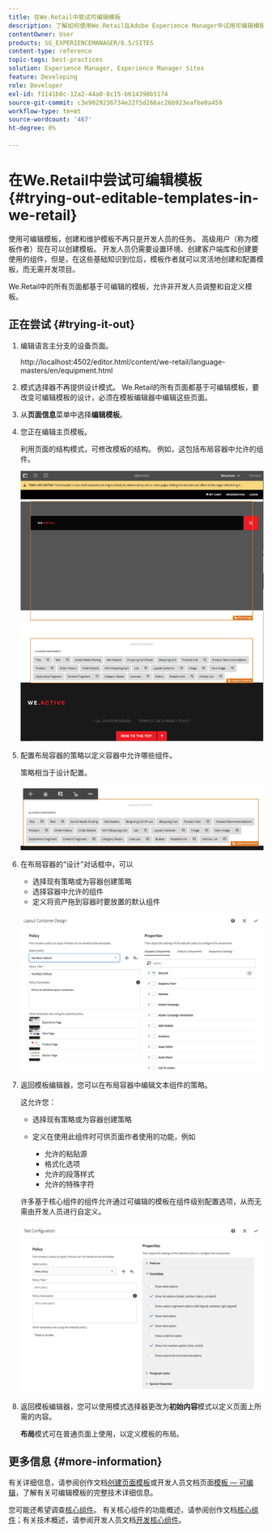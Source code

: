 ```yaml
---
title: 在We.Retail中尝试可编辑模板
description: 了解如何使用We.Retail在Adobe Experience Manager中试用可编辑模板。
contentOwner: User
products: SG_EXPERIENCEMANAGER/6.5/SITES
content-type: reference
topic-tags: best-practices
solution: Experience Manager, Experience Manager Sites
feature: Developing
role: Developer
exl-id: f1141b8c-12a2-44a0-8c15-b614398b5174
source-git-commit: c3e9029236734e22f5d266ac26b923eafbe0a459
workflow-type: tm+mt
source-wordcount: '467'
ht-degree: 0%

---
```


# 在We.Retail中尝试可编辑模板{#trying-out-editable-templates-in-we-retail}

使用可编辑模板，创建和维护模板不再只是开发人员的任务。 高级用户（称为模板作者）现在可以创建模板。 开发人员仍需要设置环境、创建客户端库和创建要使用的组件，但是，在这些基础知识到位后，模板作者就可以灵活地创建和配置模板，而无需开发项目。

We.Retail中的所有页面都基于可编辑的模板，允许非开发人员调整和自定义模板。

## 正在尝试 {#trying-it-out}

1. 编辑语言主分支的设备页面。

   http://localhost:4502/editor.html/content/we-retail/language-masters/en/equipment.html

1. 模式选择器不再提供设计模式。 We.Retail的所有页面都基于可编辑模板，要改变可编辑模板的设计，必须在模板编辑器中编辑这些页面。
1. 从&#x200B;**页面信息**&#x200B;菜单中选择&#x200B;**编辑模板**。
1. 您正在编辑主页模板。

   利用页面的结构模式，可修改模板的结构。 例如，这包括布局容器中允许的组件。

   ![chlimage_1-138](assets/chlimage_1-138.png)

1. 配置布局容器的策略以定义容器中允许哪些组件。

   策略相当于设计配置。

   ![chlimage_1-139](assets/chlimage_1-139.png)

1. 在布局容器的“设计”对话框中，可以

   * 选择现有策略或为容器创建策略
   * 选择容器中允许的组件
   * 定义将资产拖到容器时要放置的默认组件

   ![chlimage_1-140](assets/chlimage_1-140.png)

1. 返回模板编辑器，您可以在布局容器中编辑文本组件的策略。

   这允许您：

   * 选择现有策略或为容器创建策略
   * 定义在使用此组件时可供页面作者使用的功能，例如

      * 允许的粘贴源
      * 格式化选项
      * 允许的段落样式
      * 允许的特殊字符

   许多基于核心组件的组件允许通过可编辑的模板在组件级别配置选项，从而无需由开发人员进行自定义。

   ![chlimage_1-141](assets/chlimage_1-141.png)

1. 返回模板编辑器，您可以使用模式选择器更改为&#x200B;**初始内容**&#x200B;模式以定义页面上所需的内容。

   **布局**&#x200B;模式可在普通页面上使用，以定义模板的布局。

## 更多信息 {#more-information}

有关详细信息，请参阅创作文档[创建页面模板](/help/sites-authoring/templates.md)或开发人员文档页面[模板 — 可编辑](/help/sites-developing/page-templates-editable.md)，了解有关可编辑模板的完整技术详细信息。

您可能还希望调查[核心组件](/help/sites-developing/we-retail-core-components.md)。 有关核心组件的功能概述，请参阅创作文档[核心组件](https://experienceleague.adobe.com/docs/experience-manager-core-components/using/introduction.html?lang=zh-hans)；有关技术概述，请参阅开发人员文档[开发核心组件](https://helpx.adobe.com/experience-manager/core-components/using/developing.html)。
